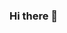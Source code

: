### Hi there 👋

<!--
**luisgonzales123/luisgonzales123** is a ✨ _special_ ✨ repository because its `README.md` (this file) appears on your GitHub profile.

const myStack = {
    pronouns: "He" | "Him",
    askMeAbout: ["app dev", "web dev"],
    technologies:{
        desktop:["c#", "java", "electronJS"],
        backEnd: ["strapi", "NodeJs", "django"],
        fronEnd: ["react", "nextjs", "bootstrap", "bulma", "material ui"],
        mobileApp: [react native],
        database: ["sqlServer","mySql", "mongodb"]
    },
}
